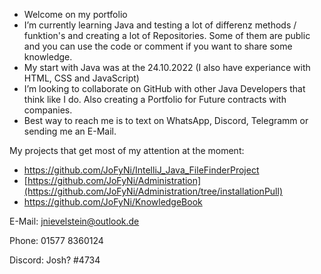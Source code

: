 - Welcome on my portfolio 
- I’m currently learning Java and testing a lot of differenz methods / funktion's and creating a lot of Repositories. Some of them are public and you can use the code or comment if you want to share some knowledge.
- My start with Java was at the 24.10.2022 (I also have experiance with HTML, CSS and JavaScript)
- I’m looking to collaborate on GitHub with other Java Developers that think like I do. Also creating a Portfolio for Future contracts with companies.
- Best way to reach me is to text on WhatsApp, Discord, Telegramm or sending me an E-Mail.

My projects that get most of my attention at the moment:

 - https://github.com/JoFyNi/IntelliJ_Java_FileFinderProject
 - [https://github.com/JoFyNi/Administration](https://github.com/JoFyNi/Administration/tree/installationPull)
 - https://github.com/JoFyNi/KnowledgeBook
 

E-Mail: jnievelstein@outlook.de

Phone:  01577 8360124

Discord:  Josh? #4734   


<!---
JoFyNi/JoFyNi is a ✨ special ✨ repository because its `README.md` (this file) appears on your GitHub profile.
You can click the Preview link to take a look at your changes.
--->
